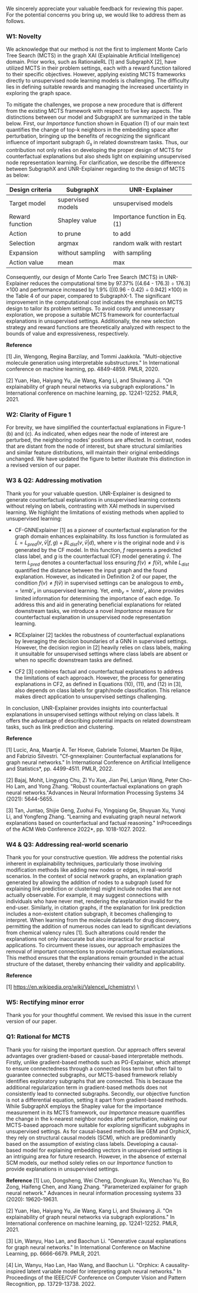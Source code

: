 We sincerely appreciate your valuable feedback for reviewing this paper. For the potential concerns you bring up, we would like to address them as follows.

### W1: Novelty

We acknowledge that our method is not the first to implement Monte Carlo Tree Search (MCTS) in the graph XAI (Explainable Artificial Intelligence) domain. Prior works, such as RationaleRL [1] and SubgraphX [2], have utilized MCTS in their problem settings, each with a reward function tailored to their specific objectives. However, applying existing MCTS frameworks directly to unsupervised node learning models is challenging. The difficulty lies in defining suitable rewards and managing the increased uncertainty in exploring the graph space.

To mitigate the challenges, we propose a new procedure that is different from the existing MCTS framework with respect to five key aspects. The distinctions between our model and SubgraphX are summarized in the table below.
First, our $Importance$ function shown in Equation (1) of our main text quantifies the change of top-k neighbors in the embedding space after perturbation, bringing up the benefits of recognizing the significant influence of important subgraph $G_s$ in related downstream tasks. Thus, our contribution not only relies on developing the proper design of MCTS for counterfactual explanations but also sheds light on explaining unsupervised node representation learning. For clarification, we describe the difference between SubgraphX and UNR-Explainer regarding to the design of MCTS as below:

| Design criteria        | SubgraphX          |   UNR-Explainer                |
|------------------------|--------------------|--------------------------------|
| Target model           | supervised models  | unsupervised models            |
| Reward function        | Shapley value      | Importance function in Eq. (1) |
| Action                 | to prune           | to add                         |
| Selection              | argmax             | random walk with restart       |
| Expansion              | without sampling   | with sampling                  |
| Action value           | mean               | max                            |

Consequently, our design of Monte Carlo Tree Search (MCTS) in UNR-Explainer reduces the computational time by 97.37\% [(4.64 - 176.3) ÷ 176.3] ×100 and performance increased by 1.9\% ([(0.96 - 0.42) ÷ 0.942] ×100) in the Table 4 of our paper, compared to SubgraphX-1. The significant improvement in the computational cost indicates the emphasis on MCTS design to tailor its problem settings. To avoid costly and unnecessary exploration, we propose a suitable MCTS framework for counterfactual explanations in unsupervised settings. Additionally, the new selection strategy and reward functions are theoretically analyzed with respect to the bounds of value and expressiveness, respectively.

 **Reference** 
 
[1] Jin, Wengong, Regina Barzilay, and Tommi Jaakkola. "Multi-objective molecule generation using interpretable substructures." In International conference on machine learning, pp. 4849-4859. PMLR, 2020.

[2] Yuan, Hao, Haiyang Yu, Jie Wang, Kang Li, and Shuiwang Ji. "On explainability of graph neural networks via subgraph explorations." In International conference on machine learning, pp. 12241-12252. PMLR, 2021.

### W2: Clarity of Figure 1

For brevity, we have simplified the counterfactual explanations in Figure-1 (b) and (c). As indicated, when edges near the node of interest are perturbed, the neighboring nodes' positions are affected. In contrast, nodes that are distant from the node of interest, but share structural similarities and similar feature distributions, will maintain their original embeddings unchanged. We have updated the figure to better illustrate this distinction in a revised version of our paper.

### W3 & Q2: Addressing motivation

Thank you for your valuable question. UNR-Explainer is designed to generate counterfactual explanations in unsupervised learning contexts without relying on labels, contrasting with XAI methods in supervised learning. We highlight the limitations of existing methods when applied to unsupervised learning:

- CF-GNNExplainer [1] as a pioneer of counterfactual explanation for the graph domain enhances explainability. Its loss function is formulated as 
 $L = L_{pred}(v, \bar{v}| f, g) + βL_{dist}(v,  \bar{v} | d)$, where $v$ is the original node and $\bar{v}$ is generated by the CF model. In this function, $f$ represents a predicted class label, and $g$ is the counterfactual (CF) model generating $\bar{v}$. The term $L_{pred}$ denotes a counterfactual loss ensuring $f(v) \neq f(\bar{v})$, while $L_{dist}$ quantified the distance between the input graph and the found explanation. However, as indicated in Definition 2 of our paper, the condition $f(v) \neq f(\bar{v})$ in supervised settings can be analogous to $emb_{v} =! emb'_{v}$ in unsupervised learning. Yet, $emb_{v} =! emb'_{v}$ alone provides limited information for determining the importance of each edge.  To address this and aid in generating beneficial explanations for related downstream tasks, we introduce a novel $Importance$ measure for counterfactual explanation in unsupervised node representation learning.

- RCExplainer [2] tackles the robustness of counterfactual explanations by leveraging the decision boundaries of a GNN in supervised settings. However, the decision region in [2] heavily relies on class labels, making it unsuitable for unsupervised settings where class labels are absent or when no specific downstream tasks are defined.

- CF2 [3] combines factual and counterfactual explanations to address the limitations of each approach. However, the process for generating explanations in CF2, as defined in Equations (10), (11), and (12) in [3], also depends on class labels for graph/node classification. This reliance makes direct application to unsupervised settings challenging.

In conclusion, UNR-Explainer provides insights into counterfactual explanations in unsupervised settings without relying on class labels. It offers the advantage of describing potential impacts on related downstream tasks, such as link prediction and clustering.

 **Reference**
 
[1] Lucic, Ana, Maartje A. Ter Hoeve, Gabriele Tolomei, Maarten De Rijke, and Fabrizio Silvestri. "Cf-gnnexplainer: Counterfactual explanations for graph neural networks." In International Conference on Artificial Intelligence and Statistics*, pp. 4499-4511. PMLR, 2022.

[2] Bajaj, Mohit, Lingyang Chu, Zi Yu Xue, Jian Pei, Lanjun Wang, Peter Cho-Ho Lam, and Yong Zhang. "Robust counterfactual explanations on graph neural networks."Advances in Neural Information Processing Systems 34 (2021): 5644-5655.

[3] Tan, Juntao, Shijie Geng, Zuohui Fu, Yingqiang Ge, Shuyuan Xu, Yunqi Li, and Yongfeng Zhang. "Learning and evaluating graph neural network explanations based on counterfactual and factual reasoning." InProceedings of the ACM Web Conference 2022*, pp. 1018-1027. 2022.

### W4 \& Q3: Addressing real-world scenario

Thank you for your constructive question. We address the potential risks inherent in explainability techniques, particularly those involving modification methods like adding new nodes or edges, in real-world scenarios. In the context of social network graphs, an explanation graph generated by allowing the addition of nodes to a subgraph (used for explaining link prediction or clustering) might include nodes that are not actually observable. For example, it may suggest connections with individuals who have never met, rendering the explanation invalid for the end-user. Similarly, in citation graphs, if the explanation for link prediction includes a non-existent citation subgraph, it becomes challenging to interpret. When learning from the molecule datasets for drug discovery, permitting the addition of numerous nodes can lead to significant deviations from chemical valency rules [1]. Such alterations could render the explanations not only inaccurate but also impractical for practical applications. To circumvent these issues, our approach emphasizes the removal of important connections to provide counterfactual explanations. This method ensures that the explanations remain grounded in the actual structure of the dataset, thereby enhancing their validity and applicability.

**Reference**

[1] https://en.wikipedia.org/wiki/Valence\_(chemistry) \\ 


### W5: Rectifying minor error

Thank you for your thoughtful comment. We revised this issue in the current version of our paper. 

### Q1: Rational for MCTS

Thank you for raising the important question. Our approach offers several advantages over gradient-based or causal-based interpretable methods. Firstly, unlike gradient-based methods such as PG-Explainer, which attempt to ensure connectedness through a connected loss term but often fail to guarantee connected subgraphs, our MCTS-based framework reliably identifies exploratory subgraphs that are connected. This is because the additional regularization term in gradient-based methods does not consistently lead to connected subgraphs. Secondly, our objective function is not a differential equation, setting it apart from gradient-based methods. While SubgraphX employs the Shapley value for the importance measurement in its MCTS framework, our $Importance$ measure quantifies the change in the k-nearest neighbor nodes after perturbation, making our MCTS-based approach more suitable for exploring significant subgraphs in unsupervised settings.
As for causal-based methods like GEM and OrphicX, they rely on structural causal models (SCM), which are predominantly based on the assumption of existing class labels. Developing a causal-based model for explaining embedding vectors in unsupervised settings is an intriguing area for future research. However, in the absence of external SCM models, our method solely relies on our $Importance$ function to provide explanations in unsupervised settings.

**Reference**
[1] Luo, Dongsheng, Wei Cheng, Dongkuan Xu, Wenchao Yu, Bo Zong, Haifeng Chen, and Xiang Zhang. "Parameterized explainer for graph neural network." Advances in neural information processing systems 33 (2020): 19620-19631.

[2] Yuan, Hao, Haiyang Yu, Jie Wang, Kang Li, and Shuiwang Ji. "On explainability of graph neural networks via subgraph explorations." In International conference on machine learning, pp. 12241-12252. PMLR, 2021.

[3] Lin, Wanyu, Hao Lan, and Baochun Li. "Generative causal explanations for graph neural networks." In International Conference on Machine Learning, pp. 6666-6679. PMLR, 2021.

[4] Lin, Wanyu, Hao Lan, Hao Wang, and Baochun Li. "Orphicx: A causality-inspired latent variable model for interpreting graph neural networks." In Proceedings of the IEEE/CVF Conference on Computer Vision and Pattern Recognition, pp. 13729-13738. 2022.



